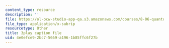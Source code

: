 ```yaml
---
content_type: resource
description: ''
file: https://ol-ocw-studio-app-qa.s3.amazonaws.com/courses/8-06-quantum-physics-iii-spring-2018/4e0efce92bc75669a1961b85ffc6f27b_GZzrMyY01tE.vtt
file_type: application/x-subrip
resourcetype: Other
title: 3play caption file
uid: 4e0efce9-2bc7-5669-a196-1b85ffc6f27b
---
```

